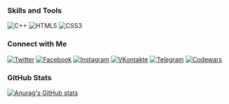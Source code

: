 ### Skills and Tools
![C++](https://img.shields.io/badge/C++-fff?style=for-the-badge&logo=C%2b%2b&logoColor=87CEFA)
![HTML5](https://img.shields.io/badge/HTML5-fff?style=for-the-badge&logo=HTML5)
![CSS3](https://img.shields.io/badge/CSS3-fff?style=for-the-badge&logo=CSS3&logoColor=1E90FF)

### Connect with Me
[![Twitter](https://img.shields.io/badge/Twitter-fff?style=for-the-badge&logo=Twitter)](https://twitter.com/osmolovsky_code)
[![Facebook](https://img.shields.io/badge/Facebook-fff?style=for-the-badge&logo=Facebook)](https://www.facebook.com/profile.php?id=100069783918075)
[![Instagram](https://img.shields.io/badge/Instagram-fff?style=for-the-badge&logo=Instagram)](https://www.instagram.com/osmolovsky_code)
[![VKontakte](https://img.shields.io/badge/VKontakte-fff?style=for-the-badge&logo=VK)](https://vk.com/osmolovsky_code)
[![Telegram](https://img.shields.io/badge/Telegram-fff?style=for-the-badge&logo=Telegram)](https://t.me/osmolovsky_code)
[![Codewars](https://img.shields.io/badge/Codewars-fff?style=for-the-badge&logo=Codewars&logoColor=CD5C5C)](https://www.codewars.com/users/osmolovsky_code)

### GitHub Stats
[![Anurag's GitHub stats](https://github-readme-stats.vercel.app/api?username=osmolovskycode)](https://github.com/anuraghazra/github-readme-stats)
